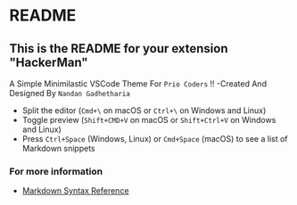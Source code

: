 # README

## This is the README for your extension "HackerMan"

A Simple Minimilastic VSCode Theme For `Prio Coders` !!
-Created And Designed By `Nandan Gadhetharia`

- Split the editor (`Cmd+\` on macOS or `Ctrl+\` on Windows and Linux)
- Toggle preview (`Shift+CMD+V` on macOS or `Shift+Ctrl+V` on Windows and Linux)
- Press `Ctrl+Space` (Windows, Linux) or `Cmd+Space` (macOS) to see a list of Markdown snippets

### For more information

- [Markdown Syntax Reference](https://help.github.com/articles/markdown-basics/)
